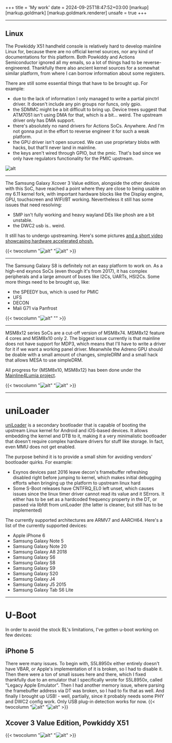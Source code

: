 +++
title = 'My work'
date = 2024-09-25T18:47:52+03:00
[markup]
  [markup.goldmark]
    [markup.goldmark.renderer]
      unsafe = true
+++

---
## Linux


The Powkiddy X51 handheld console is relatively hard to develop mainline Linux for, because there are no official kernel sources, nor any kind of documentations for this platform. Both Powkiddy and Actions Semiconductor ignored all my emails, so a lot of things had to be reverse-engineered. Thankfully there also ancient kernel sources for a somewhat similar platform, from where I can borrow information about some registers.

There are still some essential things that have to be brought up. For example:
- due to the lack of information I only managed to write a partial pinctrl driver. It doesn't include any pin groups nor funcs, only gpio.
- the SDMMC might be a bit difficult to bring up. Device trees suggest that ATM7051 isn't using DMA for that, which is a bit... weird. The upstream driver only has DMA support.
- there's absolutely no nand drivers for Actions SoCs. Anywhere. And I'm not gonna put in the effort to reverse engineer it for such a weak platform.
- the GPU driver isn't open sourced. We can use proprietary blobs with hacks, but that'll never land in mainline.
- the keys aren't wired through GPIO, but the pmic. That's bad since we only have regulators functionality for the PMIC upstream.

![alt](/images/bringing-mainline-linux-to-life-on-atm7051-handhelds-v0-rp5vjhpag0ld1.webp)

---

The Samsung Galaxy Xcover 3 Value edition, alongside the other devices with this SoC, have reached a point where they are close to being usable on my 6.11 kernel fork, with important hardware blocks like the Display engine, GPU, touchscreen and WIFI/BT working. Nevertheless it still has some issues that need resolving:
- SMP isn't fully working and heavy wayland DEs like phosh are a bit unstable.
- the DWC2 usb is.. weird.

It still has to undergo upstreaming. Here's some pictures [and a short video showcasing hardware accelerated phosh.](https://i.imgur.com/fyVvY6o.mp4)

{{< twocolumn 
    "![alt](/images/xcover3ve_2.jpg)" 
    "![alt](/images/xcover3ve_1.jpg)" >}}

---

The Samsung Galaxy S8 is definitely not an easy platform to work on. As a high-end exynos SoCs (even though it's from 2017), it has complex peripherals and a large amount of buses like I2Cs, UARTs, HSI2Cs. Some more things need to be brought up, like:
- the SPEEDY bus, which is used for PMIC
- UFS
- DECON
- Mali G71 via Panfrost

{{< twocolumn 
    "![alt](/images/s8_1.jpg)" 
    "" >}}

---

MSM8x12 series SoCs are a cut-off version of MSM8x74. MSM8x12 feature 4 cores and MSM8x10 only 2. The biggest issue currently is that mainline does not have support for MDP3, which means that I'll have to write a driver for it if we want a working panel driver. Meanwhile the Adreno GPU should be doable with a small amount of changes, simpleDRM and a small hack that allows MESA to use simpleDRM.

All progress for {MSM8x10, MSM8x12} has been done under the [Mainline4Lumia project](https://github.com/Mainline4Lumia).

{{< twocolumn 
    "![alt](/images/535_1.jpeg)" 
    "![alt](/images/435_1.jpg)" >}}

---

# uniLoader
[uniLoader](https://github.com/ivoszbg/uniLoader) is a secondary bootloader that is capable of booting the upstream Linux kernel for Android and iOS-based devices. It allows embedding the kernel and DTB to it, making it a very minimalistic bootloader that doesn't require complex hardware drivers for stuff like storage. In fact, even MMU does not get enabled.

The purpose behind it is to provide a small shim for avoiding vendors' bootloader quirks. For example:
  - Exynos devices past 2016 leave decon's framebuffer refreshing disabled right before jumping to kernel, which makes initial debugging efforts when bringing up the platform to upstream linux hard
  - Some S-Boot releases have CNTFRQ_EL0 left unset, which causes issues since the linux timer driver cannot read its value and it SErrors. It either has to be set as a hardcoded frequency property in the DT, or passed via libfdt from uniLoader (the latter is cleaner, but still has to be implemented)
  
The currently supported architectures are ARMV7 and AARCH64. Here's a list of the currently supported devices:
- Apple iPhone 6
- Samsung Galaxy Note 5
- Samsung Galaxy Note 20
- Samsung Galaxy A8 2018
- Samsung Galaxy S6
- Samsung Galaxy S8
- Samsung Galaxy S9
- Samsung Galaxy S20
- Samsung Galaxy J4
- Samsung Galaxy J5 2015
- Samsung Galaxy Tab S6 Lite

---
# U-Boot
In order to avoid the stock BL's limitations, I've gotten u-boot working on few devices:

## iPhone 5
There were many issues. To begin with, S5L8950x either entirely doesn't have VBAR, or Apple's implementation of it is broken, so I had to disable it. Then there were a ton of small issues here and there, which I fixed thankfully due to an emulator that I specifically wrote for S5L8950x, called "Legacy Apple Emulator". Then I had another memory issue, where parsing the framebuffer address via DT was broken, so I had to fix that as well. And finally I brought up USB! - well, partially, since it probably needs some PHY and DWC2 config work. Only USB plug-in detection works for now.
{{< twocolumn 
    "![alt](/images/iphone5_u-boot.jpg)" 
    "![alt](/images/LAEMU.jpg)" >}}

## Xcover 3 Value Edition, Powkiddy X51
{{< twocolumn 
    "![alt](/images/xcover3ve_u-boot.jpg)" 
    "![alt](/images/atm7051_u-boot.png)" >}}
